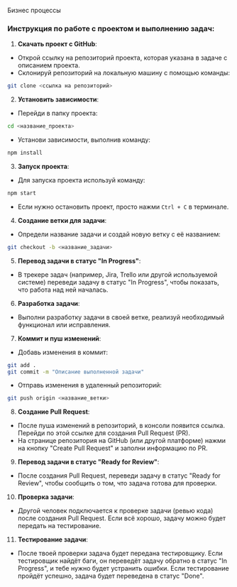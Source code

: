 Бизнес процессы

### Инструкция по работе с проектом и выполнению задач:

1. **Скачать проект с GitHub**:

- Открой ссылку на репозиторий проекта, которая указана в задаче с описанием проекта.
- Склонируй репозиторий на локальную машину с помощью команды:

```bash
git clone <ссылка на репозиторий>
```

2. **Установить зависимости**:

- Перейди в папку проекта:

```bash
cd <название_проекта>
```

- Установи зависимости, выполнив команду:

```bash
npm install
```

3. **Запуск проекта**:

- Для запуска проекта используй команду:

```bash
npm start
```

- Если нужно остановить проект, просто нажми `Ctrl + C` в терминале.

4. **Создание ветки для задачи**:

- Определи название задачи и создай новую ветку с её названием:

```bash
git checkout -b <название_задачи>
```

5. **Перевод задачи в статус "In Progress"**:

- В трекере задач (например, Jira, Trello или другой используемой системе) переведи задачу в статус "In Progress", чтобы показать, что работа над ней началась.

6. **Разработка задачи**:

- Выполни разработку задачи в своей ветке, реализуй необходимый функционал или исправления.

7. **Коммит и пуш изменений**:

- Добавь изменения в коммит:

```bash
git add .
git commit -m "Описание выполненной задачи"
```

- Отправь изменения в удаленный репозиторий:

```bash
git push origin <название_ветки>
```

8. **Создание Pull Request**:

- После пуша изменений в репозиторий, в консоли появится ссылка. Перейди по этой ссылке для создания Pull Request (PR).
- На странице репозитория на GitHub (или другой платформе) нажми на кнопку "Create Pull Request" и заполни информацию по PR.

9. **Перевод задачи в статус "Ready for Review"**:

- После создания Pull Request, переведи задачу в статус "Ready for Review", чтобы сообщить о том, что задача готова для проверки.

10. **Проверка задачи**:

- Другой человек подключается к проверке задачи (ревью кода) после создания Pull Request. Если всё хорошо, задачу можно будет передать на тестирование.

11. **Тестирование задачи**:

- После твоей проверки задача будет передана тестировщику. Если тестировщик найдёт баги, он переведёт задачу обратно в статус "In Progress", и тебе нужно будет устранить ошибки. Если тестирование пройдёт успешно, задача будет переведена в статус "Done".
